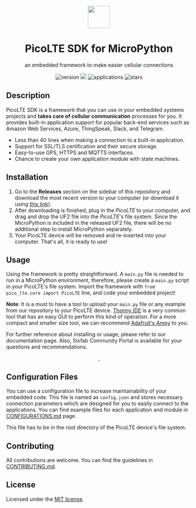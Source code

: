 <p align="center">
  <img src="https://community.sixfab.com/uploads/default/original/1X/583bd28f0c2b4967aa4c275f8d388f536bc9da3d.png" height="60">
  <h1 align="center">PicoLTE SDK for MicroPython</h1>
</p>
<p align="center">
an embedded framework to make easier cellular connections
</p>
<!--
-->

<div align="center">

![version](https://img.shields.io/github/package-json/v/sixfab/picocell_python-sdk?logoColor=blue&style=flat-square) ![](https://img.shields.io/badge/license-MIT-critical?style=flat-square) ![applications](https://img.shields.io/badge/applications-6%20services-success?style=flat-square) ![stars](https://img.shields.io/github/stars/sixfab/picocell_python-sdk?style=flat-square)

</div>

## Description
PicoLTE SDK is a framework that you can use in your embedded systems projects and **takes care of cellular communication** processes for you. It provides built-in application support for popular back-end services such as Amazon Web Services, Azure, ThingSpeak, Slack, and Telegram.

* Less than 40 lines when making a connection to a built-in application.
* Support for SSL/TLS certification and their secure storage.
* Easy-to-use GPS, HTTPS and MQTTS interfaces.
* Chance to create your own application module with state machines.

## Installation
1. Go to the **Releases** section on the sidebar of this repository and download the most recent version to your computer (or download it using [this link](/sixfab/picocell_python-sdk/releases/latest/download/picocell.uf2)).
2. After downloading is finished, plug in the _PicoLTE_ to your computer, and drag and drop the UF2 file into the _PicoLTE_'s file system. Since the MicroPython is included in the released UF2 file, there will be no additional step to install MicroPython separately.
3. Your PicoLTE device will be removed and re-inserted into your computer. That's all, it is ready to use!

## Usage
Using the framework is pretty straightforward. A `main.py` file is needed to run in a MicroPython environment, therefore, please create a `main.py` script in your PicoLTE's file system. Import the framework with `from pico_lte.core import PicoLTE` line, and code your embedded project!

**Note**: It is a must to have a tool to upload your `main.py` file or any example from our repository to your PicoLTE device. [Thonny IDE](https://thonny.org/) is a very common tool that has an easy GUI to perform this kind of operation. For a more compact and smaller size tool, we can recommend [Adafruit's Ampy](https://learn.adafruit.com/micropython-basics-load-files-and-run-code/install-ampy) to you.

For further reference about installing or usage, please refer to our documentation page. Also, Sixfab Community Portal is available for your questions and recommendations.

<p align="center">
  <a aria-label="Documentation on Sixfab.com" href="https://docs.sixfab.com/" target="_blank">
    <img alt="" src="https://img.shields.io/badge/Documentation-blue.svg?style=for-the-badge">
  </a>
  <a aria-label="Community on Sixfab.com" href="https://community.sixfab.com/" target="_blank">
    <img alt="" src="https://img.shields.io/badge/Community-blue.svg?style=for-the-badge">
  </a>
</p>

## Configuration Files
You can use a configuration file to increase maintainability of your embedded code. This file is named as `config.json` and stores necessary connection parameters which are designed for you to easily connect to the applications. You can find example files for each application and module in [CONFIGURATIONS.md](./CONFIGURATIONS.md) page.

This file has to be in the root directory of the PicoLTE device's file system.

## Contributing
All contributions are welcome. You can find the guidelines in [CONTRIBUTING.md](./CONTRIBUTING.md).

## License
Licensed under the [MIT license](https://choosealicense.com/licenses/mit/).